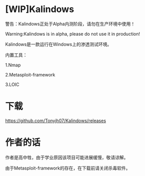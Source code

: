 # [WIP]Kalindows
警告：Kalindows正处于Alpha内测阶段，请勿在生产环境中使用！

Warning:Kalindows is in alpha, please do not use it in production!

Kalindows是一款运行在Windows上的渗透测试环境。

内置工具：

1.Nmap

2.Metasploit-framework

3.LOIC

# 下载
https://github.com/Tonyjh07/Kalindows/releases

# 作者的话
作者是高中牲，由于学业原因该项目可能进展缓慢，敬请谅解。

由于Metasploit-framework的存在，在下载前请关闭杀毒软件。
